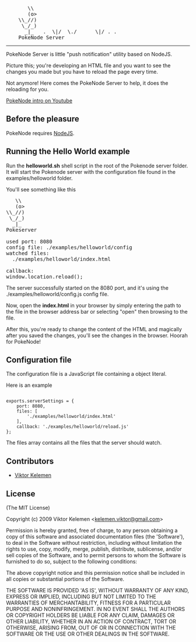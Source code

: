 <pre>
       \\
       (o>
    \\_//)
     \_/_)
      _|_   .  \|/  \./      \|/ . .
    PokeNode Server
</pre>
------------------
PokeNode Server is little "push notification" utility based on NodeJS.

Picture this; you're developing an HTML file and you want to see the changes you made but you have to reload the page every time.

Not anymore! Here comes the PokeNode Server to help, it does the reloading for you.

[PokeNode intro on Youtube](http://www.youtube.com/watch?v=qvy0mPt6Vzo)


Before the pleasure
------------
PokeNode requires [NodeJS](http://nodejs.org).


Running the Hello World example
------------
Run the __helloworld.sh__ shell script in the root of the Pokenode server folder. It will start the Pokenode server with the configuration file found in the examples/helloworld folder.

You'll see something like this
<pre>
   \\
   (o>
\\_//)
 \_/_)
  _|_
Pokeserver

used port: 8080
config file: ./examples/helloworld/config
watched files:
  ./examples/helloworld/index.html

callback:
window.location.reload();
</pre>

The server successfully started on the 8080 port, and it's using the ./examples/helloworld/config.js config file.

Now, open the __index.html__ in your browser by simply entering the path to the file in the browser address bar or selecting "open" then browsing to the file.

After this, you're ready to change the content of the HTML and magically after you saved the changes, you'll see the changes in the browser. Hoorah for PokeNode!

Configuration file
------------

The configuration file is a JavaScript file containing a object literal.

Here is an example
<pre><code>
exports.serverSettings = {
    port: 8080,
    files: [
        './examples/helloworld/index.html'
    ],
    callback: './examples/helloworld/reload.js'
};
</code></pre>

The files array contains all the files that the server should watch.

Contributors
------------

* [Viktor Kelemen](http://yikulju.com)


License
------------

(The MIT License)

Copyright (c) 2009 Viktor Kelemen &lt;kelemen.viktor@gmail.com&gt;

Permission is hereby granted, free of charge, to any person obtaining
a copy of this software and associated documentation files (the
'Software'), to deal in the Software without restriction, including
without limitation the rights to use, copy, modify, merge, publish,
distribute, sublicense, and/or sell copies of the Software, and to
permit persons to whom the Software is furnished to do so, subject to
the following conditions:

The above copyright notice and this permission notice shall be
included in all copies or substantial portions of the Software.

THE SOFTWARE IS PROVIDED 'AS IS', WITHOUT WARRANTY OF ANY KIND,
EXPRESS OR IMPLIED, INCLUDING BUT NOT LIMITED TO THE WARRANTIES OF
MERCHANTABILITY, FITNESS FOR A PARTICULAR PURPOSE AND NONINFRINGEMENT.
IN NO EVENT SHALL THE AUTHORS OR COPYRIGHT HOLDERS BE LIABLE FOR ANY
CLAIM, DAMAGES OR OTHER LIABILITY, WHETHER IN AN ACTION OF CONTRACT,
TORT OR OTHERWISE, ARISING FROM, OUT OF OR IN CONNECTION WITH THE
SOFTWARE OR THE USE OR OTHER DEALINGS IN THE SOFTWARE.
